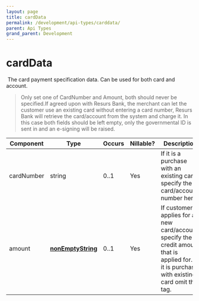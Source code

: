 ```yaml
---
layout: page
title: cardData
permalink: /development/api-types/carddata/
parent: Api Types
grand_parent: Development
---
```




# cardData 

 The card payment specification data. Can be used for both card and
account.

> Only set one of CardNumber and Amount, both should never be
> specified.If agreed upon with Resurs Bank, the merchant can let the
> customer use an existing card without entering a card number, Resurs
> Bank will retrieve the card/account from the system and charge it. In
> this case both fields should be left empty, only the governmental ID
> is sent in and an e-signing will be raised.

| Component  | Type                                  | Occurs | Nillable? | Description                                                                                                                                    |
|------------|---------------------------------------|--------|-----------|------------------------------------------------------------------------------------------------------------------------------------------------|
| cardNumber | string                                | 0..1   | Yes       | If it is a purchase with an existing card specify the card/account number here.                                                                |
| amount     | **[nonEmptyString](simple-types...)** | 0..1   | Yes       | If customer applies for a new card/account, specify the credit amount that is applied for. If it is purchase with existing card omit this tag. |

